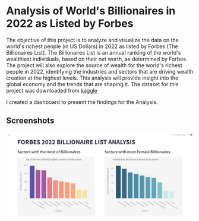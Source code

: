 # Analysis of World's Billionaires in 2022 as Listed by Forbes

The objective of this project is to analyze and visualize the data on the world's richest people (in US Dollars) in 2022 as listed by Forbes (The Billionaires List). The Billionaires List is an annual ranking of the world's wealthiest individuals, based on their net worth, as determined by Forbes.
The project will also explore the source of wealth for the world's richest people in 2022, identifying the industries and sectors that are driving wealth creation at the highest levels. This analysis will provide insight into the global economy and the trends that are shaping it.
The dataset for this project was downloaded from [kaggle](https://www.kaggle.com/datasets/prasertk/forbes-worlds-billionaires-list-2022)

I created a dashboard to present the findings for the Analysis.
## Screenshots
![Screenshot](./view.jpg)